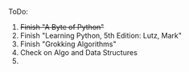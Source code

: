 ToDo:

1. ~~Finish "A Byte of Python"~~
2. Finish "Learning Python, 5th Edition: Lutz, Mark"
3. Finish "Grokking Algorithms"
4. Check on Algo and Data Structures
5. 
